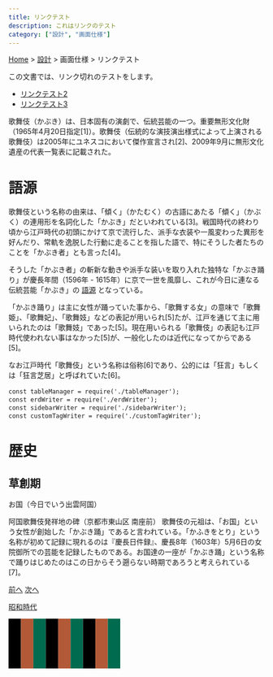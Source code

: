 ```yaml
---
title: リンクテスト
description: これはリンクのテスト
category: ["設計", "画面仕様"]
---
```


<breadcrumb>[Home](../../home.md) \> [設計](../index.md) \> 画面仕様 \> リンクテスト</breadcrumb>

この文書では、リンク切れのテストをします。

* [リンクテスト2](./リンクテスト2.md)
* [リンクテスト3](./リンクテスト/3.md)

歌舞伎（かぶき）は、日本固有の演劇で、伝統芸能の一つ。重要無形文化財（1965年4月20日指定[1]）。歌舞伎（伝統的な演技演出様式によって上演される歌舞伎）は2005年にユネスコにおいて傑作宣言され[2]、2009年9月に無形文化遺産の代表一覧表に記載された。

# 語源
歌舞伎という名称の由来は、「傾く」（かたむく）の古語にあたる「傾く」（かぶく）の連用形を名詞化した「かぶき」だといわれている[3]。戦国時代の終わり頃から江戸時代の初頭にかけて京で流行した、派手な衣装や一風変わった異形を好んだり、常軌を逸脱した行動に走ることを指した語で、特にそうした者たちのことを「かぶき者」とも言った[4]。

そうした「かぶき者」の斬新な動きや派手な装いを取り入れた独特な「かぶき踊り」が慶長年間（1596年 - 1615年）に京で一世を風靡し、これが今日に連なる伝統芸能「かぶき」の [語源](#語源) となっている。

「かぶき踊り」は主に女性が踊っていた事から、「歌舞する女」の意味で「歌舞姫」、「歌舞妃」、「歌舞妓」などの表記が用いられ[5]たが、江戸を通じて主に用いられたのは「歌舞妓」であった[5]。現在用いられる「歌舞伎」の表記も江戸時代使われない事はなかった[5]が、一般化したのは近代になってからである[5]。

なお江戸時代「歌舞伎」という名称は俗称[6]であり、公的には「狂言」もしくは「狂言芝居」と呼ばれていた[6]。　

```
const tableManager = require('./tableManager');
const erdWriter = require('./erdWriter');
const sidebarWriter = require('./sidebarWriter');
const customTagWriter = require('./customTagWriter');
```

# 歴史
## 草創期

お国（今日でいう出雲阿国）

阿国歌舞伎発祥地の碑（京都市東山区 南座前）
歌舞伎の元祖は、「お国」という女性が創始した「かぶき踊」であると言われている。「かふきをとり」という名称が初めて記録に現れるのは『慶長日件録』、慶長8年（1603年）5月6日の女院御所での芸能を記録したものである。お国達の一座が「かぶき踊」という名称で踊りはじめたのはこの日からそう遡らない時期であろうと考えられている[7]。

[前へ](./リンクテスト2.md#昭和-時代)
[次へ](./リンクテスト2.md#明治以降)

[昭和時代](./リンクテスト2.md#昭和時代)


![カーテン](./curtain.png)

